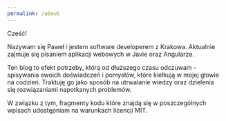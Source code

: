 ```yaml
---
permalink: /about
---
```


Cześć!

Nazywam się Paweł i jestem software developerem z Krakowa. Aktualnie zajmuje się pisaniem aplikacji webowych w Javie oraz Angularze.

Ten blog to efekt potrzeby, którą od dłuższego czasu odczuwam - spisywania swoich doświadczeń i pomysłów, które kiełkują w mojej głowie na codzień. Traktuję go jako sposób na utrwalanie wiedzy oraz dzielenia się rozwiązaniami napotkanych problemów.

W związku z tym, fragmenty kodu które znajdą się w poszczególnych wpisach udostępniam na warunkach licencji MIT.
